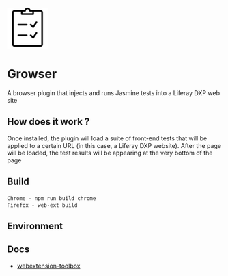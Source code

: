 ![A board with passing tests](https://github.com/alffox/growser/blob/master/app/images/icon-96.png)

# Growser

A browser plugin that injects and runs Jasmine tests into a Liferay DXP web site

##  How does it work ?

Once installed, the plugin will load a suite of front-end tests that will be applied to a certain URL (in this case, a Liferay DXP website).
After the page will be loaded, the test results will be appearing at the very bottom of the page

## Build

    Chrome - npm run build chrome
    Firefox - web-ext build

## Environment


## Docs

* [webextension-toolbox](https://github.com/HaNdTriX/webextension-toolbox)